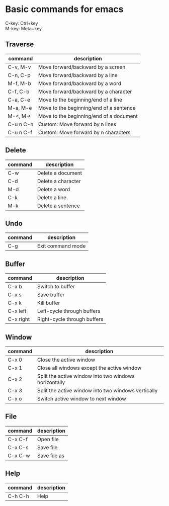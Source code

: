 # Basic commands for emacs
C-key: Ctrl+key  
M-key: Meta+key

## Traverse
|command|description|
|-------|-----------|
|C-v, M-v|Move forward/backward by a screen|
|C-n, C-p|Move forward/backward by a line|
|M-f, M-b|Move forward/backward by a word|
|C-f, C-b|Move forward/backward by a character|
|C-a, C-e|Move to the beginning/end of a line|
|M-a, M-e|Move to the beginning/end of a sentence|
|M-<, M->|Move to the beginning/end of a document|
|C-u n C-n|Custom: Move forward by n lines|
|C-u n C-f|Custom: Move forward by n characters|

## Delete
|command|description|
|-------|-----------|
|C-w|Delete a document|
|C-d|Delete a character|
|M-d|Delete a word|
|C-k|Delete a line|
|M-k|Delete a sentence|

## Undo
|command|description|
|-------|-----------|
|C-g|Exit command mode|

## Buffer
|command|description|
|-------|-----------|
|C-x b|Switch to buffer|
|C-x s|Save buffer|
|C-x k|Kill buffer|
|C-x left|Left-cycle through buffers|
|C-x right|Right-cycle through buffers|

## Window
|command|description|
|-------|-----------|
|C-x 0|Close the active window|
|C-x 1|Close all windows except the active window|
|C-x 2|Split the active window into two windows horizontally|
|C-x 3|Split the active window into two windows vertically|
|C-x o|Switch active window to next window|

## File
|command|description|
|-------|-----------|
|C-x C-f|Open file|
|C-x C-s|Save file|
|C-x C-w|Save file as|

## Help
|command|description|
|-------|-----------|
|C-h C-h|Help|
